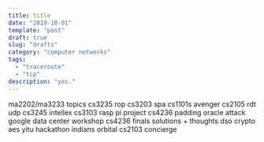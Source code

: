 ```yaml
---
title: title
date: "2019-10-01"
template: "post"
draft: true
slug: "drafts"
category: "computer networks"
tags:
  - "traceroute"
  - "tcp"
description: "yes."
---
```


ma2202/ma3233 topics
cs3235 rop
cs3203 spa
cs1101s avenger
cs2105 rdt udp
cs3245 intellex
cs3103 rasp pi project
cs4236 padding oracle attack
google data center workshop
cs4236 finals solutions + thoughts
dso crypto aes
yitu hackathon
indians
orbital
cs2103 concierge
